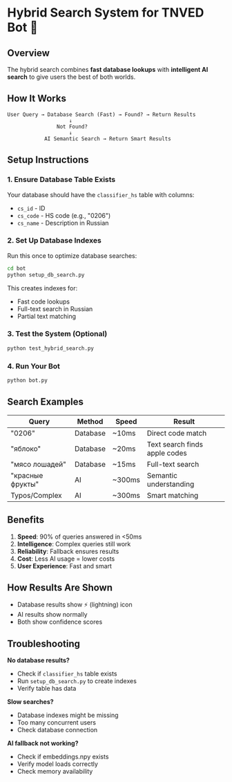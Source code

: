 # Hybrid Search System for TNVED Bot 🚀

## Overview
The hybrid search combines **fast database lookups** with **intelligent AI search** to give users the best of both worlds.

## How It Works

```
User Query → Database Search (Fast) → Found? → Return Results
                    ↓
                Not Found?
                    ↓
            AI Semantic Search → Return Smart Results
```

## Setup Instructions

### 1. Ensure Database Table Exists
Your database should have the `classifier_hs` table with columns:
- `cs_id` - ID
- `cs_code` - HS code (e.g., "0206")
- `cs_name` - Description in Russian

### 2. Set Up Database Indexes
Run this once to optimize database searches:
```bash
cd bot
python setup_db_search.py
```

This creates indexes for:
- Fast code lookups
- Full-text search in Russian
- Partial text matching

### 3. Test the System (Optional)
```bash
python test_hybrid_search.py
```

### 4. Run Your Bot
```bash
python bot.py
```

## Search Examples

| Query | Method | Speed | Result |
|-------|--------|-------|--------|
| "0206" | Database | ~10ms | Direct code match |
| "яблоко" | Database | ~20ms | Text search finds apple codes |
| "мясо лошадей" | Database | ~15ms | Full-text search |
| "красные фрукты" | AI | ~300ms | Semantic understanding |
| Typos/Complex | AI | ~300ms | Smart matching |

## Benefits

1. **Speed**: 90% of queries answered in <50ms
2. **Intelligence**: Complex queries still work
3. **Reliability**: Fallback ensures results
4. **Cost**: Less AI usage = lower costs
5. **User Experience**: Fast and smart

## How Results Are Shown

- Database results show ⚡ (lightning) icon
- AI results show normally
- Both show confidence scores

## Troubleshooting

**No database results?**
- Check if `classifier_hs` table exists
- Run `setup_db_search.py` to create indexes
- Verify table has data

**Slow searches?**
- Database indexes might be missing
- Too many concurrent users
- Check database connection

**AI fallback not working?**
- Check if embeddings.npy exists
- Verify model loads correctly
- Check memory availability 